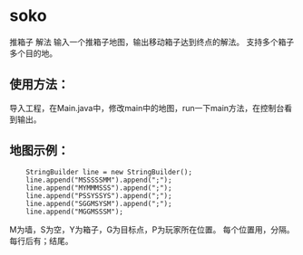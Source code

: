 # soko
推箱子 解法
		输入一个推箱子地图，输出移动箱子达到终点的解法。
		支持多个箱子多个目的地。

使用方法：
--------
导入工程，在Main.java中，修改main中的地图，run一下main方法，在控制台看到输出。

地图示例：
--------
		StringBuilder line = new StringBuilder();
		line.append("MSSSSSMM").append(";");
		line.append("MYMMMSSS").append(";");
		line.append("PSSYSSYS").append(";");
		line.append("SGGMSYSM").append(";");
		line.append("MGGMSSSM");
M为墙，S为空，Y为箱子，G为目标点，P为玩家所在位置。
每个位置用，分隔。
每行后有；结尾。